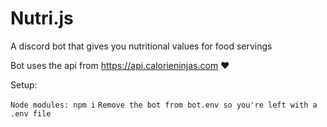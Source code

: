 # Nutri.js
A discord bot that gives you nutritional values for food servings

Bot uses the api from https://api.calorieninjas.com ❤️

Setup:

```Node modules: npm i```
```Remove the bot from bot.env so you're left with a .env file```
